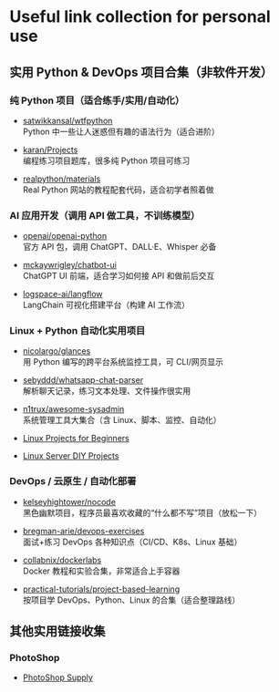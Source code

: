# Useful link collection for personal use

## 实用 Python & DevOps 项目合集（非软件开发）

### 纯 Python 项目（适合练手/实用/自动化）

- [satwikkansal/wtfpython](https://github.com/satwikkansal/wtfpython)  
  Python 中一些让人迷惑但有趣的语法行为（适合进阶）

- [karan/Projects](https://github.com/karan/Projects)  
  编程练习项目题库，很多纯 Python 项目可练习

- [realpython/materials](https://github.com/realpython/materials)  
  Real Python 网站的教程配套代码，适合初学者照着做

### AI 应用开发（调用 API 做工具，不训练模型）

- [openai/openai-python](https://github.com/openai/openai-python)  
  官方 API 包，调用 ChatGPT、DALL·E、Whisper 必备

- [mckaywrigley/chatbot-ui](https://github.com/mckaywrigley/chatbot-ui)  
  ChatGPT UI 前端，适合学习如何接 API 和做前后交互

- [logspace-ai/langflow](https://github.com/logspace-ai/langflow)  
  LangChain 可视化搭建平台（构建 AI 工作流）

### Linux + Python 自动化实用项目

- [nicolargo/glances](https://github.com/nicolargo/glances)  
  用 Python 编写的跨平台系统监控工具，可 CLI/网页显示

- [sebyddd/whatsapp-chat-parser](https://github.com/sebyddd/whatsapp-chat-parser)  
  解析聊天记录，练习文本处理、文件操作很实用

- [n1trux/awesome-sysadmin](https://github.com/n1trux/awesome-sysadmin)  
  系统管理工具大集合（含 Linux、脚本、监控、自动化）

- [Linux Projects for Beginners](https://careerkarma.com/blog/linux-projects/)

- [Linux Server DIY Projects](https://linuxcommunity.io/t/linux-server-diy-projects-for-beginners/3095)

### DevOps / 云原生 / 自动化部署

- [kelseyhightower/nocode](https://github.com/kelseyhightower/nocode)  
  黑色幽默项目，程序员最喜欢收藏的“什么都不写”项目（放松一下）

- [bregman-arie/devops-exercises](https://github.com/bregman-arie/devops-exercises)  
  面试+练习 DevOps 各种知识点（CI/CD、K8s、Linux 基础）

- [collabnix/dockerlabs](https://github.com/collabnix/dockerlabs)  
  Docker 教程和实验合集，非常适合上手容器

- [practical-tutorials/project-based-learning](https://github.com/practical-tutorials/project-based-learning#devops)  
  按项目学 DevOps、Python、Linux 的合集（适合整理路线）

## 其他实用链接收集

### PhotoShop

- [PhotoShop Supply](https://www.photoshopsupply.com/)
